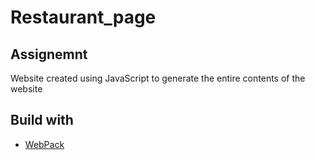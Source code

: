 # Restaurant_page

## Assignemnt
Website created using JavaScript to generate the entire contents of the website

## Build with
 - [WebPack](https://webpack.js.org/)

 